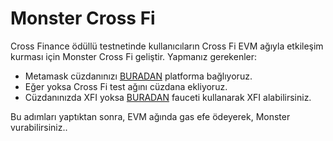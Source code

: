  
# Monster Cross Fi

Cross Finance ödüllü testnetinde kullanıcıların Cross Fi EVM ağıyla etkileşim kurması için Monster Cross Fi geliştir. Yapmanız gerekenler:

- Metamask cüzdanınızı [BURADAN](#) platforma bağlıyoruz.
- Eğer yoksa Cross Fi test ağını cüzdana ekliyoruz.
- Cüzdanınızda XFI yoksa [BURADAN](https://testnet-faucet-nft.vercel.app/) fauceti kullanarak XFI alabilirsiniz.

Bu adımları yaptıktan sonra, EVM ağında gas efe ödeyerek, Monster vurabilirsiniz..
